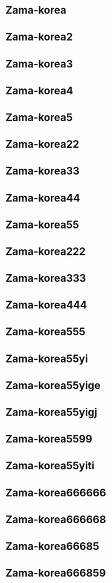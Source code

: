 # Zama-korea
# Zama-korea2
# Zama-korea3
# Zama-korea4
# Zama-korea5
# Zama-korea22
# Zama-korea33
# Zama-korea44
# Zama-korea55
# Zama-korea222
# Zama-korea333
# Zama-korea444
# Zama-korea555
# Zama-korea55yi
# Zama-korea55yige
# Zama-korea55yigj
# Zama-korea5599
# Zama-korea55yiti
# Zama-korea666666
# Zama-korea666668
# Zama-korea66685
# Zama-korea666859
